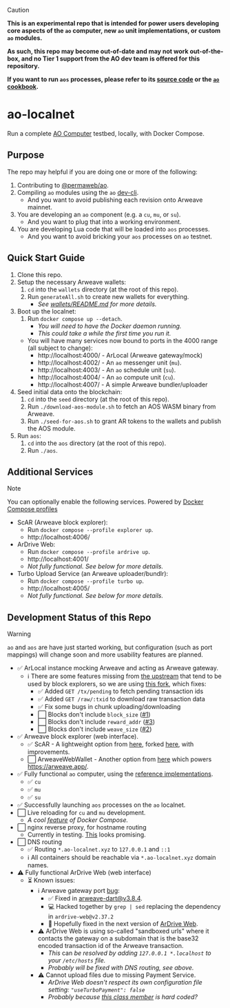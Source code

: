 > [!CAUTION]
> **This is an experimental repo that is intended for power users developing core aspects of the `ao`
> computer, new `ao` unit implementations, or custom `ao` modules.**
>
> **As such, this repo may become out-of-date and may not work out-of-the-box, and no Tier 1 support from
> the AO dev team is offered for this repository.**
>
> **If you want to run `aos` processes, please refer to its
> [source code](https://github.com/permaweb/aos) or the
> [`ao` cookbook](https://cookbook_ao.arweave.dev/welcome/index.html).**

# ao-localnet

Run a complete [AO Computer](http://ao.computer/) testbed, locally, with Docker Compose.

## Purpose

The repo may helpful if you are doing one or more of the following:

1. Contributing to [@permaweb/ao](https://github.com/permaweb/ao).
1. Compiling `ao` modules using the `ao` [dev-cli](https://github.com/permaweb/dev-cli).
   - And you want to avoid publishing each revision onto Arweave mainnet.
1. You are developing an `ao` component (e.g. a `cu`, `mu`, or `su`).
   - And you want to plug that into a working environment.
1. You are developing Lua code that will be loaded into `aos` processes.
   - And you want to avoid bricking your `aos` processes on `ao` testnet.

## Quick Start Guide

1. Clone this repo.
1. Setup the necessary Arweave wallets:
    1. `cd` into the `wallets` directory (at the root of this repo).
    1. Run `generateAll.sh` to create new wallets for everything.
        - _See [wallets/README.md](wallets/README.md) for more details._
1. Boot up the localnet:
    1. Run `docker compose up --detach`.
        - _You will need to have the Docker daemon running._
        - _This could take a while the first time you run it._
      - You will have many services now bound to ports in the 4000 range (all subject to change):
          - http://localhost:4000/ - ArLocal (Arweave gateway/mock)
          - http://localhost:4002/ - An `ao` messenger unit (`mu`).
          - http://localhost:4003/ - An `ao` schedule unit (`su`).
          - http://localhost:4004/ - An `ao` compute unit (`cu`).
          - http://localhost:4007/ - A simple Arweave bundler/uploader
1. Seed initial data onto the blockchain:
    1. `cd` into the `seed` directory (at the root of this repo).
    1. Run `./download-aos-module.sh` to fetch an AOS WASM binary from Arweave.
    1. Run `./seed-for-aos.sh` to grant AR tokens to the wallets and publish the AOS module.
1. Run `aos`:
    1. `cd` into the `aos` directory (at the root of this repo).
    1. Run `./aos`.

## Additional Services

> [!NOTE]
> You can optionally enable the following services.
> Powered by [Docker Compose profiles](https://docs.docker.com/compose/profiles/)

- ScAR (Arweave block explorer):
  - Run `docker compose --profile explorer up`.
  - http://localhost:4006/
- ArDrive Web:
  - Run `docker compose --profile ardrive up`.
  - http://localhost:4001/
  - _Not fully functional. See below for more details._
- Turbo Upload Service (an Arweave uploader/bundlr):
  - Run `docker compose --profile turbo up`.
  - http://localhost:4005/
  - _Not fully functional. See below for more details._

## Development Status of this Repo

> [!WARNING]
> `ao` and `aos` are have just started working, but configuration (such as port mappings) will change soon
> and more usability features are planned.

- ✅ ArLocal instance mocking Arweave and acting as Arweave gateway.
  - ℹ️ There are some features missing from [the upstream](https://github.com/textury/arlocal)
    that tend to be used by block explorers, so we are using
    [this fork](https://github.com/MichaelBuhler/arlocal), which fixes:
    - ✅ Added `GET /tx/pending` to fetch pending transaction ids
    - ✅ Added `GET /raw/:txid` to download raw transaction data
    - ✅ Fix some bugs in chunk uploading/downloading
    - ⬜ Blocks don't include `block_size` ([#1](https://github.com/MichaelBuhler/arlocal/issues/1))
    - ⬜ Blocks don't include `reward_addr` ([#3](https://github.com/MichaelBuhler/arlocal/issues/3))
    - ⬜ Blocks don't include `weave_size` ([#2](https://github.com/MichaelBuhler/arlocal/issues/2))
- ✅ Arweave block explorer (web interface).
  - ✅ ScAR - A lightweight option from [here](https://github.com/renzholy/scar),
    forked [here](https://github.com/MichaelBuhler/scar), with improvements.
  - ⬜ ArweaveWebWallet - Another option from [here](https://github.com/jfbeats/ArweaveWebWallet)
    which powers https://arweave.app/.
- ✅ Fully functional `ao` computer, using the
  [reference implementations](https://github.com/permaweb/ao/servers).
  - ✅ `cu`
  - ✅ `mu`
  - ✅ `su`
- ✅ Successfully launching `aos` processes on the `ao` localnet.
- ⬜ Live reloading for `cu` and `mu` development.
  - _A cool [feature](https://docs.docker.com/compose/compose-file/develop/) of Docker Compose._
- ⬜ nginx reverse proxy, for hostname routing
  - Currently in testing. [This](https://hub.docker.com/r/nginxproxy/nginx-proxy) looks promising.
- ⬜ DNS routing
  - ✅ Routing `*.ao-localnet.xyz` to `127.0.0.1` and `::1`
  - ℹ️ All containers should be reachable via `*.ao-localnet.xyz` domain names.
- ⚠️ Fully functional ArDrive Web (web interface)
  - ⏳ Known issues:
    - ℹ️ Arweave gateway port [bug](https://github.com/ardriveapp/arweave-dart/issues/59):
      - ✅ Fixed in [arweave-dart@v3.8.4](https://github.com/ardriveapp/arweave-dart/releases/tag/v3.8.4).
      - 💻 Hacked together by `grep | sed` replacing the dependency in `ardrive-web@v2.37.2`
      - 🙏 Hopefully fixed in the next version of [ArDrive Web](https://github.com/ardriveapp/ardrive-web).
    - ⚠️ ArDrive Web is using so-called "sandboxed urls" where it contacts the gateway on a subdomain that is
      the base32 encoded transaction id of the Arweave transaction.
      - _This_ can _be resolved by adding `127.0.0.1 *.localhost` to your `/etc/hosts` file._
      - _Probably will be fixed with DNS routing, see above._
    - ⚠️ Cannot upload files due to missing Payment Service.
      - _ArDrive Web doesn't respect its own configuration file setting: `"useTurboPayment": false`_
      - _Probably because
      [this class member](https://github.com/ardriveapp/ardrive-web/blob/v2.37.2/lib/turbo/services/payment_service.dart#L13)
      is hard coded?_
